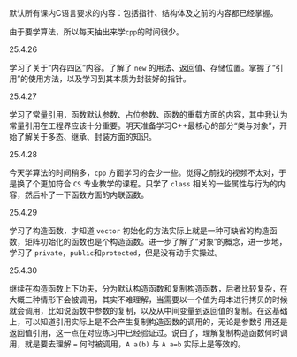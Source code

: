 默认所有课内C语言要求的内容：包括指针、结构体及之前的内容都已经掌握。

由于要学算法，所以每天抽出来学`cpp`的时间很少。

25.4.26
   
   学习了关于“内存四区”内容。了解了 `new` 的用法、返回值、存储位置。掌握了“引用”的使用方法，以及学习到其本质为封装好的指针。

25.4.27  

   学习了常量引用，函数默认参数、占位参数、函数的重载方面的内容，其中我认为常量引用在工程界应该十分重要。明天准备学习C++最核心的部分“类与对象”，开始了解关于多态、继承、封装方面的知识。

25.4.28

   今天学算法的时间稍多，`cpp` 方面学习的会少一些。觉得之前找的视频不太对，于是换了个更加符合 `CS` 专业教学的课程。只学了 `class` 相关的一些属性与行为的内容，然后补了一下函数方面的内联函数。

25.4.29

   学习了构造函数，才知道 `vector` 初始化的方法实际上就是一种可缺省的构造函数，矩阵初始化的函数也是个构造函数。进一步了解了“对象”的概念，进一步地，学习了 `private`，`public`和`protected`，但是没有动手实操过。

25.4.30

   继续在构造函数上下功夫，分为默认构造函数和复制构造函数，后者比较复杂，在大概三种情形下会被调用，其实不难理解，当需要以一个值为母本进行拷贝的时候就会调用，比如说函数中参数的复制，以及从中间变量到返回值的复制。在这基础上，可以知道引用实际上是不会产生复制构造函数的调用的，无论是参数引用还是返回值引用，这一点在对应练习中已经验证过。说白了，理解复制构造函数何时调用，就是要去理解 `=` 何时被调用，`A a(b)` 与 `A a=b` 实际上是等效的。
